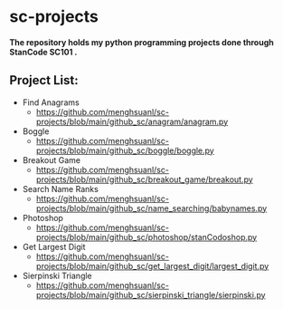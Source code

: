 # sc-projects
#### The repository holds my python programming projects done through StanCode SC101 .

## Project List:
- Find Anagrams
  - https://github.com/menghsuanl/sc-projects/blob/main/github_sc/anagram/anagram.py 
- Boggle 
  - https://github.com/menghsuanl/sc-projects/blob/main/github_sc/boggle/boggle.py 
- Breakout Game
  - https://github.com/menghsuanl/sc-projects/blob/main/github_sc/breakout_game/breakout.py
- Search Name Ranks
  - https://github.com/menghsuanl/sc-projects/blob/main/github_sc/name_searching/babynames.py
- Photoshop 
  - https://github.com/menghsuanl/sc-projects/blob/main/github_sc/photoshop/stanCodoshop.py
- Get Largest Digit
  - https://github.com/menghsuanl/sc-projects/blob/main/github_sc/get_largest_digit/largest_digit.py
- Sierpinski Triangle
  - https://github.com/menghsuanl/sc-projects/blob/main/github_sc/sierpinski_triangle/sierpinski.py
